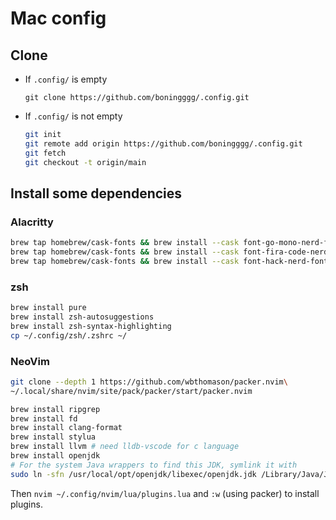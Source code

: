 # Mac config

## Clone

- If `.config/` is empty
  
  `git clone https://github.com/boningggg/.config.git`

- If `.config/` is not empty
  
  ```bash
  git init
  git remote add origin https://github.com/boningggg/.config.git
  git fetch
  git checkout -t origin/main
  ```

## Install some dependencies

### Alacritty

  ```bash
  brew tap homebrew/cask-fonts && brew install --cask font-go-mono-nerd-font
  brew tap homebrew/cask-fonts && brew install --cask font-fira-code-nerd-font
  brew tap homebrew/cask-fonts && brew install --cask font-hack-nerd-font
  ```

### zsh

  ```bash
  brew install pure
  brew install zsh-autosuggestions
  brew install zsh-syntax-highlighting
  cp ~/.config/zsh/.zshrc ~/
  ```
### NeoVim

  ```bash
  git clone --depth 1 https://github.com/wbthomason/packer.nvim\
  ~/.local/share/nvim/site/pack/packer/start/packer.nvim

  brew install ripgrep
  brew install fd
  brew install clang-format
  brew install stylua
  brew install llvm # need lldb-vscode for c language
  brew install openjdk
  # For the system Java wrappers to find this JDK, symlink it with
  sudo ln -sfn /usr/local/opt/openjdk/libexec/openjdk.jdk /Library/Java/JavaVirtualMachines/openjdk.jdk
  
  ```

  Then `nvim ~/.config/nvim/lua/plugins.lua` and `:w` (using packer) to install plugins.
